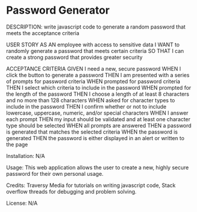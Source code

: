 # Password Generator
DESCRIPTION: write javascript code to generate a random password that meets the acceptance criteria

USER STORY
AS AN employee with access to sensitive data
I WANT to randomly generate a password that meets certain criteria
SO THAT I can create a strong password that provides greater security

ACCEPTANCE CRITERIA
GIVEN I need a new, secure password
WHEN I click the button to generate a password
THEN I am presented with a series of prompts for password criteria
WHEN prompted for password criteria
THEN I select which criteria to include in the password
WHEN prompted for the length of the password
THEN I choose a length of at least 8 characters and no more than 128 characters
WHEN asked for character types to include in the password
THEN I confirm whether or not to include lowercase, uppercase, numeric, and/or special characters
WHEN I answer each prompt
THEN my input should be validated and at least one character type should be selected
WHEN all prompts are answered
THEN a password is generated that matches the selected criteria
WHEN the password is generated
THEN the password is either displayed in an alert or written to the page

Installation: N/A

Usage: This web application allows the user to create a new, highly secure password for their own personal usage.

Credits: Traversy Media for tutorials on writing javascript code, Stack overflow threads for debugging and problem solving.

License: N/A
